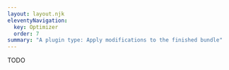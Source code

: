 ```yaml
---
layout: layout.njk
eleventyNavigation:
  key: Optimizer
  order: 7
summary: "A plugin type: Apply modifications to the finished bundle"
---
```


TODO
